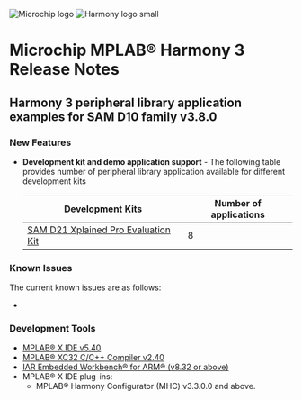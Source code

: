 ﻿![Microchip logo](https://raw.githubusercontent.com/wiki/Microchip-MPLAB-Harmony/Microchip-MPLAB-Harmony.github.io/images/microchip_logo.png)
![Harmony logo small](https://raw.githubusercontent.com/wiki/Microchip-MPLAB-Harmony/Microchip-MPLAB-Harmony.github.io/images/microchip_mplab_harmony_logo_small.png)

# Microchip MPLAB® Harmony 3 Release Notes

## Harmony 3 peripheral library application examples for SAM D10 family v3.8.0

### New Features

- **Development kit and demo application support** - The following table provides number of peripheral library application available for different development kits

    | Development Kits                                                                                                                               | Number of applications |
    | ---                                                                                                                                            | --- |
    | [SAM D21 Xplained Pro Evaluation Kit](https://www.microchip.com/DevelopmentTools/ProductDetails.aspx?PartNO=ATSAMD21-XPRO)                     | 8 |

### Known Issues

The current known issues are as follows:

- <fill me>

### Development Tools

- [MPLAB® X IDE v5.40](https://www.microchip.com/mplab/mplab-x-ide)
- [MPLAB® XC32 C/C++ Compiler v2.40](https://www.microchip.com/mplab/compilers)
- [IAR Embedded Workbench® for ARM® (v8.32 or above)](https://www.iar.com/iar-embedded-workbench/#!?architecture=Arm)
- MPLAB® X IDE plug-ins:
  - MPLAB® Harmony Configurator (MHC) v3.3.0.0 and above.